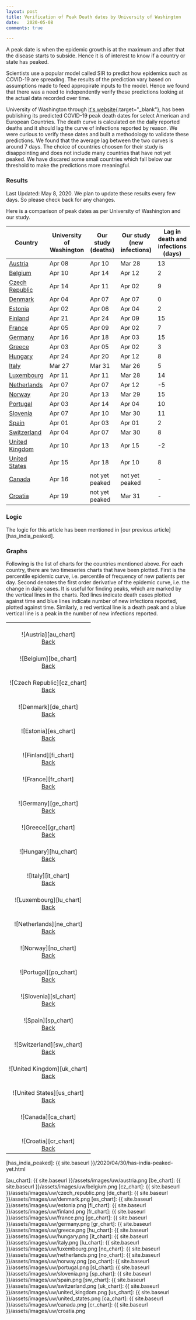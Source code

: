 ```yaml
---
layout: post
title: Verification of Peak Death dates by University of Washington
date:   2020-05-08
comments: true

---
```


A peak date is when the epidemic growth is at the maximum and after that the disease starts to subside. Hence it is of interest to know if a country or state has peaked. 

Scientists use a popular model called SIR to predict how epidemics such as COVID-19 are spreading. The results of the prediction vary based on assumptions made to feed appropirate inputs to the model. Hence we found that there was a need to independently verify these predictions looking at the actual data recorded over time.

University of Washington through [it's website][hd_website]{:target="_blank"}, has been publishing its predicted COVID-19 peak death dates for select American and European Countries. The death curve is calculated on the daily reported deaths and it should lag the curve of infections reported by reason. We were curious to verify these dates and built a methodology to validate these predictions.  We found that the average lag between the two curves is around 7 days. The choice of countries choosen for their study is disappointing and does not include many countries that have not yet peaked. We have discared some small countries which fall below our threshold to make the predictions more meaningful.

### Results

Last Updated: May 8, 2020. We plan to update these results every few days. So please check back for any changes.

Here is a comparison of peak dates as per University of Washington and our study.

<a name="table"></a>

Country | University of Washington | Our study (deaths) | Our study (new infections) | Lag in death and infections (days)
--- | --- | --- | --- | ---
[Austria](#austria)|Apr 08|Apr 10|Mar 28|13
[Belgium](#belgium)|Apr 10|Apr 14|Apr 12|2
[Czech Republic](#czech_republic)|Apr 14|Apr 11|Apr 02|9
[Denmark](#denmark)|Apr 04|Apr 07|Apr 07|0
[Estonia](#estonia)|Apr 02|Apr 06|Apr 04|2
[Finland](#finland)|Apr 21|Apr 24|Apr 09|15
[France](#france)|Apr 05|Apr 09|Apr 02|7
[Germany](#germany)|Apr 16|Apr 18|Apr 03|15
[Greece](#greece)|Apr 03|Apr 05|Apr 02|3
[Hungary](#hungary)|Apr 24|Apr 20|Apr 12|8
[Italy](#italy)|Mar 27|Mar 31|Mar 26|5
[Luxembourg](#luxembourg)|Apr 11|Apr 11|Mar 28|14
[Netherlands](#netherlands)|Apr 07|Apr 07|Apr 12|-5
[Norway](#norway)|Apr 20|Apr 13|Mar 29|15
[Portugal](#portugal)|Apr 03|Apr 14|Apr 04|10
[Slovenia](#slovenia)|Apr 07|Apr 10|Mar 30|11
[Spain](#spain)|Apr 01|Apr 03|Apr 01|2
[Switzerland](#switzerland)|Apr 04|Apr 07|Mar 30|8
[United Kingdom](#united_kingdom)|Apr 10|Apr 13|Apr 15|-2
[United States](#united_states)|Apr 15|Apr 18|Apr 10|8
[Canada](#canada)|Apr 16|not yet peaked|not yet peaked|-
[Croatia](#croatia)|Apr 19|not yet peaked|Mar 31|-

### Logic
The logic for this article has been mentioned in [our previous article][has_india_peaked].

### Graphs

Following is the list of charts for the countries mentioned above. For each country, there are two timeseries charts that have been plotted. First is the percentile epidemic curve, i.e. percentile of frequency of new patients per day. Second denotes the first order derivative of the epidemic curve, i.e. the change in daily cases. It is useful for finding peaks, which are marked by the vertical lines in the charts. Red lines indicate death cases plotted against time and blue lines indicate number of new infections reported, plotted against time. Similarly, a red vertical line is a death peak and a blue vertical line is a peak in the number of new infections reported.

| |
|:---:|
| <a name="austria"></a><br /> ![Austria][au_chart] <br />[Back](#table) |
| <a name="belgium"></a><br /> ![Belgium][be_chart] <br />[Back](#table) |
| <a name="czech_republic"></a><br /> ![Czech Republic][cz_chart] <br />[Back](#table) |
| <a name="denmark"></a><br /> ![Denmark][de_chart] <br />[Back](#table) |
| <a name="estonia"></a><br /> ![Estonia][es_chart] <br />[Back](#table) |
| <a name="finland"></a><br /> ![Finland][fi_chart] <br />[Back](#table) |
| <a name="france"></a><br /> ![France][fr_chart] <br />[Back](#table) |
| <a name="germany"></a><br /> ![Germany][ge_chart] <br />[Back](#table) |
| <a name="greece"></a><br /> ![Greece][gr_chart] <br />[Back](#table) |
| <a name="hungary"></a><br /> ![Hungary][hu_chart] <br />[Back](#table) |
| <a name="italy"></a><br /> ![Italy][it_chart] <br />[Back](#table) |
| <a name="luxembourg"></a><br /> ![Luxembourg][lu_chart] <br />[Back](#table) |
| <a name="netherlands"></a><br /> ![Netherlands][ne_chart] <br />[Back](#table) |
| <a name="norway"></a><br /> ![Norway][no_chart] <br />[Back](#table) |
| <a name="portugal"></a><br /> ![Portugal][po_chart] <br />[Back](#table) |
| <a name="slovenia"></a><br /> ![Slovenia][sl_chart] <br />[Back](#table) |
| <a name="spain"></a><br /> ![Spain][sp_chart] <br />[Back](#table) |
| <a name="switzerland"></a><br /> ![Switzerland][sw_chart] <br />[Back](#table) |
| <a name="united_kingdom"></a><br /> ![United Kingdom][uk_chart] <br />[Back](#table) |
| <a name="united_states"></a><br /> ![United States][us_chart] <br />[Back](#table) |
| <a name="canada"></a><br /> ![Canada][ca_chart] <br />[Back](#table) |
| <a name="croatia"></a><br /> ![Croatia][cr_chart] <br />[Back](#table) |

[hd_website]: https://covid19.healthdata.org/projections
[has_india_peaked]: {{ site.baseurl }}/2020/04/30/has-india-peaked-yet.html

[au_chart]: {{ site.baseurl }}/assets/images/uw/austria.png
[be_chart]: {{ site.baseurl }}/assets/images/uw/belgium.png
[cz_chart]: {{ site.baseurl }}/assets/images/uw/czech_republic.png
[de_chart]: {{ site.baseurl }}/assets/images/uw/denmark.png
[es_chart]: {{ site.baseurl }}/assets/images/uw/estonia.png
[fi_chart]: {{ site.baseurl }}/assets/images/uw/finland.png
[fr_chart]: {{ site.baseurl }}/assets/images/uw/france.png
[ge_chart]: {{ site.baseurl }}/assets/images/uw/germany.png
[gr_chart]: {{ site.baseurl }}/assets/images/uw/greece.png
[hu_chart]: {{ site.baseurl }}/assets/images/uw/hungary.png
[it_chart]: {{ site.baseurl }}/assets/images/uw/italy.png
[lu_chart]: {{ site.baseurl }}/assets/images/uw/luxembourg.png
[ne_chart]: {{ site.baseurl }}/assets/images/uw/netherlands.png
[no_chart]: {{ site.baseurl }}/assets/images/uw/norway.png
[po_chart]: {{ site.baseurl }}/assets/images/uw/portugal.png
[sl_chart]: {{ site.baseurl }}/assets/images/uw/slovenia.png
[sp_chart]: {{ site.baseurl }}/assets/images/uw/spain.png
[sw_chart]: {{ site.baseurl }}/assets/images/uw/switzerland.png
[uk_chart]: {{ site.baseurl }}/assets/images/uw/united_kingdom.png
[us_chart]: {{ site.baseurl }}/assets/images/uw/united_states.png
[ca_chart]: {{ site.baseurl }}/assets/images/uw/canada.png
[cr_chart]: {{ site.baseurl }}/assets/images/uw/croatia.png
